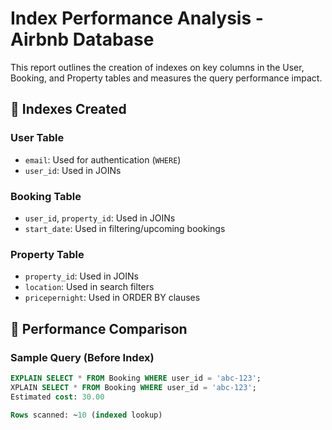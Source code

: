 # Index Performance Analysis - Airbnb Database

This report outlines the creation of indexes on key columns in the User, Booking, and Property tables and measures the query performance impact.

## 🧩 Indexes Created

### User Table
- `email`: Used for authentication (`WHERE`)
- `user_id`: Used in JOINs

### Booking Table
- `user_id`, `property_id`: Used in JOINs
- `start_date`: Used in filtering/upcoming bookings

### Property Table
- `property_id`: Used in JOINs
- `location`: Used in search filters
- `pricepernight`: Used in ORDER BY clauses

## 🔬 Performance Comparison

### Sample Query (Before Index)
```sql
EXPLAIN SELECT * FROM Booking WHERE user_id = 'abc-123';
XPLAIN SELECT * FROM Booking WHERE user_id = 'abc-123';
Estimated cost: 30.00

Rows scanned: ~10 (indexed lookup)
